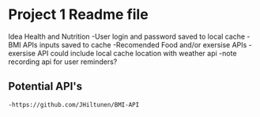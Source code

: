 # Project 1 Readme file

Idea Health and Nutrition
    -User login and password saved to local cache 
    -BMI APIs inputs saved to cache 
    -Recomended Food and/or exersise APIs 
        -exersise API could include local cache location with weather api
    -note recording api for user reminders?

## Potential API's 
    -https://github.com/JHiltunen/BMI-API
    